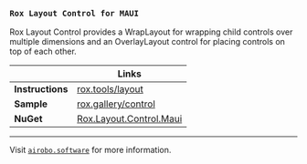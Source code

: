 ### `Rox Layout Control for MAUI`

Rox Layout Control provides a WrapLayout for wrapping child controls over multiple dimensions and an OverlayLayout control for placing controls on top of each other.

| | Links |
| --- | --- |
| **Instructions** | [rox.tools/layout](https://rox.tools/layout/) |
| **Sample** | [rox.gallery/control](https://rox.gallery/control/) |
| **NuGet** | [Rox.Layout.Control.Maui](https://www.nuget.org/packages/Rox.Layout.Control.Maui/) |

---
Visit [`airobo.software`](https://airobo.software/) for more information.
